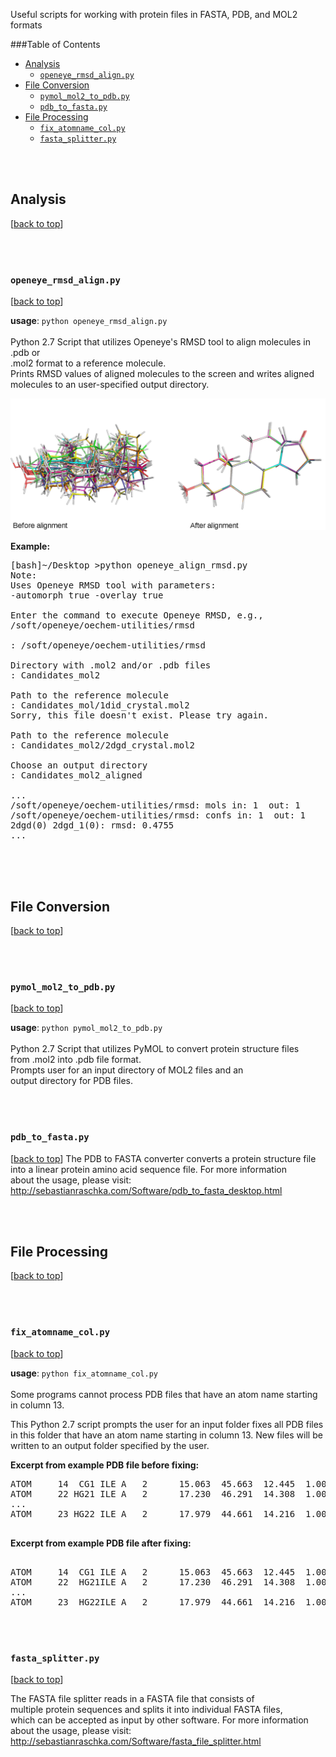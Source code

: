 


Useful scripts for working with protein files in FASTA, PDB, and MOL2 formats

###Table of Contents

- [Analysis](#analysis)
    - [`openeye_rmsd_align.py`](#openeye_rmsd_alignpy)
- [File Conversion](#file-conversion)
    - [`pymol_mol2_to_pdb.py`](#pymol_mol2_to_pdbpy)
    - [`pdb_to_fasta.py`](#pdb_to_fastapy)
- [File Processing](#file-processing)
    - [`fix_atomname_col.py`](#fix_atomname_colpy)
    - [`fasta_splitter.py`](#fasta_splitterpy)





<br>
<br>

## Analysis
[[back to top](#table-of-contents)]

<br>
<br>

### `openeye_rmsd_align.py`
[[back to top](#table-of-contents)]

**usage**: `python openeye_rmsd_align.py`  
<br />
Python 2.7 Script that utilizes Openeye's RMSD tool to align molecules in .pdb or  
.mol2 format to a reference molecule.  
Prints RMSD values of aligned molecules to the screen and writes aligned  
molecules to an user-specified output directory.

![Aligned Molecules](./analysis/images/openeye_rmsd_align1.png)

**Example:**
<pre>
[bash]~/Desktop >python openeye_align_rmsd.py
Note:
Uses Openeye RMSD tool with parameters:
-automorph true -overlay true

Enter the command to execute Openeye RMSD, e.g.,
/soft/openeye/oechem-utilities/rmsd

: /soft/openeye/oechem-utilities/rmsd

Directory with .mol2 and/or .pdb files
: Candidates_mol2

Path to the reference molecule
: Candidates_mol/1did_crystal.mol2
Sorry, this file doesn't exist. Please try again.

Path to the reference molecule
: Candidates_mol2/2dgd_crystal.mol2                       

Choose an output directory
: Candidates_mol2_aligned

...
/soft/openeye/oechem-utilities/rmsd: mols in: 1  out: 1
/soft/openeye/oechem-utilities/rmsd: confs in: 1  out: 1
2dgd(0) 2dgd_1(0): rmsd: 0.4755
...

</pre>

<br>
<br>

## File Conversion
[[back to top](#table-of-contents)]

<br>
<br>

### `pymol_mol2_to_pdb.py`
[[back to top](#table-of-contents)]

**usage**: `python pymol_mol2_to_pdb.py`  
<br />
Python 2.7 Script that utilizes PyMOL to convert protein structure files  
from .mol2 into .pdb file format.  
Prompts user for an input directory of MOL2 files and an  
output directory for PDB files.  

<br>
<br>

### `pdb_to_fasta.py`
[[back to top](#table-of-contents)]
The PDB to FASTA converter converts a protein structure file  
 into a linear protein amino acid sequence file. For more information  
 about the usage, please visit: http://sebastianraschka.com/Software/pdb_to_fasta_desktop.html


<br>
<br>

## File Processing
[[back to top](#table-of-contents)]

<br>
<br>

### `fix_atomname_col.py`
[[back to top](#table-of-contents)]

**usage**: `python fix_atomname_col.py`  
<br />
Some programs cannot process PDB files that have an atom name
starting in column 13.

This Python 2.7 script prompts the user for an input folder fixes all PDB files
in this folder that have an atom name starting in column 13. 
New files will be written to an output folder specified by the user.

**Excerpt from example PDB file before fixing:**

<pre>
ATOM     14  CG1 ILE A   2      15.063  45.663  12.445  1.00 11.60           C
ATOM     22 HG21 ILE A   2      17.230  46.291  14.308  1.00 11.43           H   
...
ATOM     23 HG22 ILE A   2      17.979  44.661  14.216  1.00 11.43           H

</pre>
**Excerpt from example PDB file after fixing:**

<pre>

ATOM     14  CG1 ILE A   2      15.063  45.663  12.445  1.00 11.60           C
ATOM     22  HG21ILE A   2      17.230  46.291  14.308  1.00 11.43           H   
...
ATOM     23  HG22ILE A   2      17.979  44.661  14.216  1.00 11.43           H
</pre>

<br>
<br>

### `fasta_splitter.py`
[[back to top](#table-of-contents)]

The FASTA file splitter reads in a FASTA file that consists of  
 multiple protein sequences and splits it into individual FASTA files,  
 which can be accepted as input by other software. For more information  
 about the usage, please visit: http://sebastianraschka.com/Software/fasta_file_splitter.html


